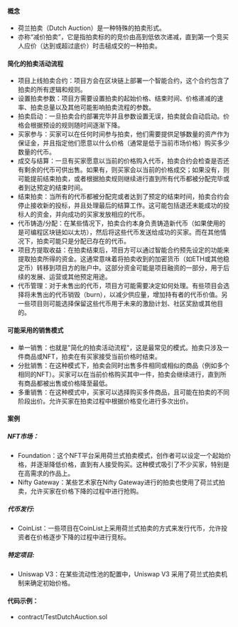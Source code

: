#### 概念
- 荷兰拍卖（Dutch Auction）是一种特殊的拍卖形式。 
- 亦称“减价拍卖”，它是指拍卖标的的竞价由高到低依次递减，直到第一个竞买人应价（达到或超过底价）时击槌成交的一种拍卖。

#### 简化的拍卖活动流程
- 项目上线拍卖合约：项目方会在区块链上部署一个智能合约，这个合约包含了拍卖的所有逻辑和规则。
- 设置拍卖参数：项目方需要设置拍卖的起始价格、结束时间、价格递减的速率、拍卖总量以及其他可能影响拍卖流程的参数。
- 拍卖启动：一旦拍卖合约部署完毕并且参数设置无误，拍卖就会自动启动。价格会根据预设的规则随时间逐渐下降。
- 买家参与：买家可以在任何时间参与拍卖，他们需要提供足够数量的资产作为保证金，并且指定他们愿意以什么价格（通常是低于当前市场价格）购买多少数量的代币。
- 成交与结算：一旦有买家愿意以当前的价格购入代币，拍卖合约会检查是否还有剩余的代币可供出售。如果有，则买家会以当前的价格成交；如果没有，则可能提前结束拍卖，或者根据拍卖规则继续进行直到所有代币都被分配完毕或者到达预定的结束时间。
- 结束拍卖：当所有的代币都被分配完或者达到了预定的结束时间，拍卖合约会停止接收新的投标，并且处理最后的结算工作。这可能包括退还未能成功的投标人的资金，并向成功的买家发放相应的代币。
- 代币铸造/分配：在某些情况下，拍卖合约本身负责铸造新代币（如果使用的是可编程区块链如以太坊），然后将这些代币发送给成功的买家。而在其他情况下，拍卖可能只是分配已存在的代币。
- 项目方提取收益：在拍卖结束后，项目方可以通过智能合约预先设定的功能来提取拍卖所得的资金。这通常意味着将拍卖收到的加密货币（如ETH或其他稳定币）转移到项目方的账户中。这部分资金可能是项目融资的一部分，用于后续的发展、运营或其他预定用途。
- 代币管理：对于未售出的代币，项目方可能需要决定如何处理。有些项目会选择将未售出的代币销毁（burn），以减少供应量，增加持有者的代币价值。另一些项目则可能选择保留这些代币用于未来的激励计划、社区奖励或其他目的。

#### 可能采用的销售模式
- 单一销售：也就是"简化的拍卖活动流程"，这是最常见的模式。拍卖只涉及一件商品或NFT，拍卖在有买家接受当前价格时结束。
- 分批销售：在这种模式下，拍卖会同时出售多件相同或相似的商品（例如多个相同的NFT）。买家可以在当前价格购买其中一件，拍卖会继续进行，直到所有商品都被出售或价格降至最低。
- 多重销售：在这种模式中，买家可以选择购买多件商品，且可能在拍卖的不同阶段出价。允许买家在拍卖过程中根据价格变化进行多次出价。

#### 案例
##### NFT市场：
- Foundation：这个NFT平台采用荷兰式拍卖模式，创作者可以设定一个起始价格，并逐渐降低价格，直到有人接受购买。这种模式吸引了不少买家，特别是在高需求的作品上。
- Nifty Gateway：某些艺术家在Nifty Gateway进行的拍卖也使用了荷兰式拍卖，允许买家在价格下降的过程中进行抢购。
##### 代币发行:
- CoinList：一些项目在CoinList上采用荷兰式拍卖的方式来发行代币，允许投资者在价格逐步下降的过程中进行竞标。
##### 特定项目:
- Uniswap V3：在某些流动性池的配置中，Uniswap V3 采用了荷兰式拍卖机制来确定初始价格。

#### 代码示例：
- contract/TestDutchAuction.sol